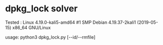 # dpkg_lock solver

Tested :
Linux 4.19.0-kali5-amd64 #1 SMP Debian 4.19.37-2kali1 (2019-05-15) x86_64 GNU/Linux

usage: python3 dpkg_lock.py [--id/--rmfile]
